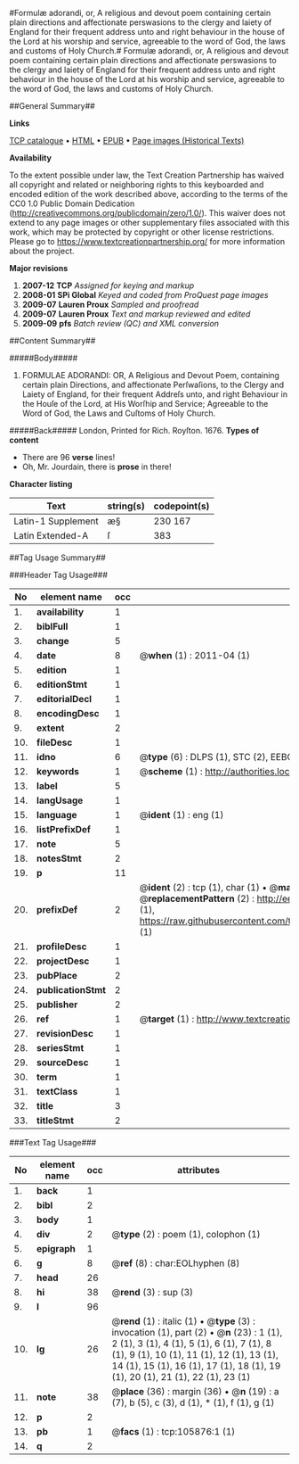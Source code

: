 #Formulæ adorandi, or, A religious and devout poem containing certain plain directions and affectionate perswasions to the clergy and laiety of England for their frequent address unto and right behaviour in the house of the Lord at his worship and service, agreeable to the word of God, the laws and customs of Holy Church.#
Formulæ adorandi, or, A religious and devout poem containing certain plain directions and affectionate perswasions to the clergy and laiety of England for their frequent address unto and right behaviour in the house of the Lord at his worship and service, agreeable to the word of God, the laws and customs of Holy Church.

##General Summary##

**Links**

[TCP catalogue](http://www.ota.ox.ac.uk/tcp/)  • 
[HTML](http://tei.it.ox.ac.uk/tcp/Texts-HTML/free/A39/A39989.html)  • 
[EPUB](http://tei.it.ox.ac.uk/tcp/Texts-EPUB/free/A39/A39989.epub) • 
[Page images (Historical Texts)](https://historicaltexts.jisc.ac.uk/eebo-17063917e)

**Availability**

To the extent possible under law, the Text Creation Partnership has waived all copyright and related or neighboring rights to this keyboarded and encoded edition of the work described above, according to the terms of the CC0 1.0 Public Domain Dedication (http://creativecommons.org/publicdomain/zero/1.0/). This waiver does not extend to any page images or other supplementary files associated with this work, which may be protected by copyright or other license restrictions. Please go to https://www.textcreationpartnership.org/ for more information about the project.

**Major revisions**

1. __2007-12__ __TCP__ *Assigned for keying and markup*
1. __2008-01__ __SPi Global__ *Keyed and coded from ProQuest page images*
1. __2009-07__ __Lauren Proux__ *Sampled and proofread*
1. __2009-07__ __Lauren Proux__ *Text and markup reviewed and edited*
1. __2009-09__ __pfs__ *Batch review (QC) and XML conversion*

##Content Summary##

#####Body#####

1. FORMULAE ADORANDI: OR, A Religious and Devout Poem, containing certain plain Directions, and affectionate Perſwaſions, to the Clergy and Laiety of England, for their frequent Addreſs unto, and right Behaviour in the Houſe of the Lord, at His Worſhip and Service; Agreeable to the Word of God, the Laws and Cuſtoms of Holy Church.

#####Back#####
London, Printed for Rich. Royſton. 1676.
**Types of content**

  * There are 96 **verse** lines!
  * Oh, Mr. Jourdain, there is **prose** in there!

**Character listing**


|Text|string(s)|codepoint(s)|
|---|---|---|
|Latin-1 Supplement|æ§|230 167|
|Latin Extended-A|ſ|383|

##Tag Usage Summary##

###Header Tag Usage###

|No|element name|occ|attributes|
|---|---|---|---|
|1.|__availability__|1||
|2.|__biblFull__|1||
|3.|__change__|5||
|4.|__date__|8| @__when__ (1) : 2011-04 (1)|
|5.|__edition__|1||
|6.|__editionStmt__|1||
|7.|__editorialDecl__|1||
|8.|__encodingDesc__|1||
|9.|__extent__|2||
|10.|__fileDesc__|1||
|11.|__idno__|6| @__type__ (6) : DLPS (1), STC (2), EEBO-CITATION (1), OCLC (1), VID (1)|
|12.|__keywords__|1| @__scheme__ (1) : http://authorities.loc.gov/ (1)|
|13.|__label__|5||
|14.|__langUsage__|1||
|15.|__language__|1| @__ident__ (1) : eng (1)|
|16.|__listPrefixDef__|1||
|17.|__note__|5||
|18.|__notesStmt__|2||
|19.|__p__|11||
|20.|__prefixDef__|2| @__ident__ (2) : tcp (1), char (1)  •  @__matchPattern__ (2) : ([0-9\-]+):([0-9IVX]+) (1), (.+) (1)  •  @__replacementPattern__ (2) : http://eebo.chadwyck.com/downloadtiff?vid=$1&page=$2 (1), https://raw.githubusercontent.com/textcreationpartnership/Texts/master/tcpchars.xml#$1 (1)|
|21.|__profileDesc__|1||
|22.|__projectDesc__|1||
|23.|__pubPlace__|2||
|24.|__publicationStmt__|2||
|25.|__publisher__|2||
|26.|__ref__|1| @__target__ (1) : http://www.textcreationpartnership.org/docs/. (1)|
|27.|__revisionDesc__|1||
|28.|__seriesStmt__|1||
|29.|__sourceDesc__|1||
|30.|__term__|1||
|31.|__textClass__|1||
|32.|__title__|3||
|33.|__titleStmt__|2||


###Text Tag Usage###

|No|element name|occ|attributes|
|---|---|---|---|
|1.|__back__|1||
|2.|__bibl__|2||
|3.|__body__|1||
|4.|__div__|2| @__type__ (2) : poem (1), colophon (1)|
|5.|__epigraph__|1||
|6.|__g__|8| @__ref__ (8) : char:EOLhyphen (8)|
|7.|__head__|26||
|8.|__hi__|38| @__rend__ (3) : sup (3)|
|9.|__l__|96||
|10.|__lg__|26| @__rend__ (1) : italic (1)  •  @__type__ (3) : invocation (1), part (2)  •  @__n__ (23) : 1 (1), 2 (1), 3 (1), 4 (1), 5 (1), 6 (1), 7 (1), 8 (1), 9 (1), 10 (1), 11 (1), 12 (1), 13 (1), 14 (1), 15 (1), 16 (1), 17 (1), 18 (1), 19 (1), 20 (1), 21 (1), 22 (1), 23 (1)|
|11.|__note__|38| @__place__ (36) : margin (36)  •  @__n__ (19) : a (7), b (5), c (3), d (1), * (1), f (1), g (1)|
|12.|__p__|2||
|13.|__pb__|1| @__facs__ (1) : tcp:105876:1 (1)|
|14.|__q__|2||
